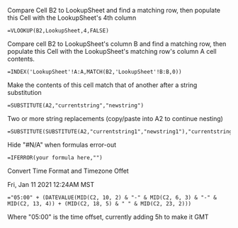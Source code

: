 Compare Cell B2 to LookupSheet and find a matching row, then populate this Cell with the LookupSheet's 4th column
```
=VLOOKUP(B2,LookupSheet,4,FALSE)
```

Compare cell B2 to LookupSheet's column B and find a matching row, then populate this Cell with the LookupSheet's matching row's column A cell contents.
```
=INDEX('LookupSheet'!A:A,MATCH(B2,'LookupSheet'!B:B,0))
```

Make the contents of this cell match that of another after a string substitution
```
=SUBSTITUTE(A2,"currentstring","newstring")
```

Two or more string replacements (copy/paste into A2 to continue nesting)
```
=SUBSTITUTE(SUBSTITUTE(A2,"currentstring1","newstring1"),"currentstring2","newstring2")
```

Hide "#N/A" when formulas error-out
```
=IFERROR(your formula here,"") 
```

Convert Time Format and Timezone Offet

Fri, Jan 11 2021 12:24AM MST

```="05:00" + (DATEVALUE(MID(C2, 10, 2) & "-" & MID(C2, 6, 3) & "-" & MID(C2, 13, 4)) + (MID(C2, 18, 5) & " " & MID(C2, 23, 2)))```

Where "05:00" is the time offset, currently adding 5h to make it GMT
